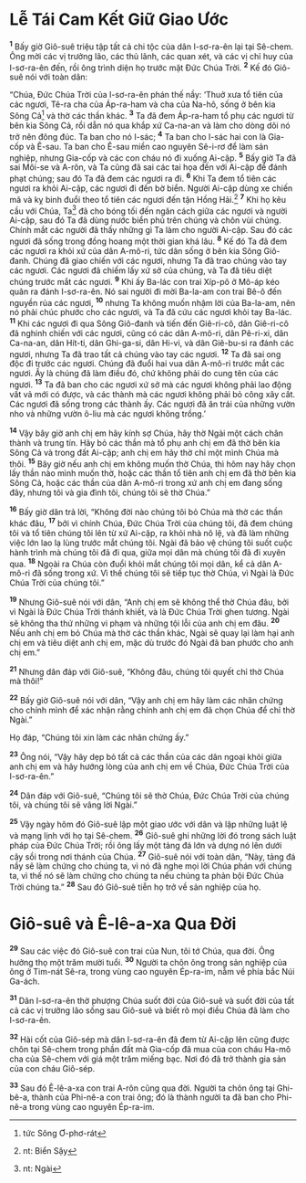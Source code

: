 # Lễ Tái Cam Kết Giữ Giao Ước
<sup><b>1</b></sup> Bấy giờ Giô-suê triệu tập tất cả chi tộc của dân I-sơ-ra-ên lại tại Sê-chem. Ông mời các vị trưởng lão, các thủ lãnh, các quan xét, và các vị chỉ huy của I-sơ-ra-ên đến, rồi ông trình diện họ trước mặt Ðức Chúa Trời. <sup><b>2</b></sup> Kế đó Giô-suê nói với toàn dân:

“Chúa, Ðức Chúa Trời của I-sơ-ra-ên phán thế nầy: ‘Thuở xưa tổ tiên của các ngươi, Tê-ra cha của Áp-ra-ham và cha của Na-hô, sống ở bên kia Sông Cả[^1-ce9ba5ab-053b-4fbd-926f-e482574b8fc3] và thờ các thần khác. <sup><b>3</b></sup> Ta đã đem Áp-ra-ham tổ phụ các ngươi từ bên kia Sông Cả, rồi dẫn nó qua khắp xứ Ca-na-an và làm cho dòng dõi nó trở nên đông đúc. Ta ban cho nó I-sác; <sup><b>4</b></sup> Ta ban cho I-sác hai con là Gia-cốp và Ê-sau. Ta ban cho Ê-sau miền cao nguyên Sê-i-rơ để làm sản nghiệp, nhưng Gia-cốp và các con cháu nó đi xuống Ai-cập. <sup><b>5</b></sup> Bấy giờ Ta đã sai Môi-se và A-rôn, và Ta cũng đã sai các tai họa đến với Ai-cập để đánh phạt chúng; sau đó Ta đã đem các ngươi ra đi. <sup><b>6</b></sup> Khi Ta đem tổ tiên các ngươi ra khỏi Ai-cập, các ngươi đi đến bờ biển. Người Ai-cập dùng xe chiến mã và kỵ binh đuổi theo tổ tiên các ngươi đến tận Hồng Hải.[^2-ce9ba5ab-053b-4fbd-926f-e482574b8fc3] <sup><b>7</b></sup> Khi họ kêu cầu với Chúa, Ta[^3-ce9ba5ab-053b-4fbd-926f-e482574b8fc3] đã cho bóng tối đến ngăn cách giữa các ngươi và người Ai-cập, sau đó Ta đã dùng nước biển phủ trên chúng và chôn vùi chúng. Chính mắt các người đã thấy những gì Ta làm cho người Ai-cập. Sau đó các ngươi đã sống trong đồng hoang một thời gian khá lâu. <sup><b>8</b></sup> Kế đó Ta đã đem các ngươi ra khỏi xứ của dân A-mô-ri, tức dân sống ở bên kia Sông Giô-đanh. Chúng đã giao chiến với các ngươi, nhưng Ta đã trao chúng vào tay các ngươi. Các ngươi đã chiếm lấy xứ sở của chúng, và Ta đã tiêu diệt chúng trước mắt các ngươi. <sup><b>9</b></sup> Khi ấy Ba-lác con trai Xíp-pô ở Mô-áp kéo quân ra đánh I-sơ-ra-ên. Nó sai người đi mời Ba-la-am con trai Bê-ô đến nguyền rủa các ngươi, <sup><b>10</b></sup> nhưng Ta không muốn nhậm lời của Ba-la-am, nên nó phải chúc phước cho các ngươi, và Ta đã cứu các ngươi khỏi tay Ba-lác. <sup><b>11</b></sup> Khi các ngươi đi qua Sông Giô-đanh và tiến đến Giê-ri-cô, dân Giê-ri-cô đã nghinh chiến với các ngươi, cũng có các dân A-mô-ri, dân Pê-ri-xi, dân Ca-na-an, dân Hít-ti, dân Ghi-ga-si, dân Hi-vi, và dân Giê-bu-si ra đánh các ngươi, nhưng Ta đã trao tất cả chúng vào tay các ngươi. <sup><b>12</b></sup> Ta đã sai ong độc đi trước các ngươi. Chúng đã đuổi hai vua dân A-mô-ri trước mắt các ngươi. Ấy là chúng đã làm điều đó, chứ không phải do cung tên của các ngươi. <sup><b>13</b></sup> Ta đã ban cho các ngươi xứ sở mà các ngươi không phải lao động vất vả mới có được, và các thành mà các ngươi không phải bỏ công xây cất. Các ngươi đã sống trong các thành ấy. Các ngươi đã ăn trái của những vườn nho và những vườn ô-liu mà các ngươi không trồng.’

<sup><b>14</b></sup> Vậy bây giờ anh chị em hãy kính sợ Chúa, hãy thờ Ngài một cách chân thành và trung tín. Hãy bỏ các thần mà tổ phụ anh chị em đã thờ bên kia Sông Cả và trong đất Ai-cập; anh chị em hãy thờ chỉ một mình Chúa mà thôi. <sup><b>15</b></sup> Bây giờ nếu anh chị em không muốn thờ Chúa, thì hôm nay hãy chọn lấy thần nào mình muốn thờ, hoặc các thần tổ tiên anh chị em đã thờ bên kia Sông Cả, hoặc các thần của dân A-mô-ri trong xứ anh chị em đang sống đây, nhưng tôi và gia đình tôi, chúng tôi sẽ thờ Chúa.”

<sup><b>16</b></sup> Bấy giờ dân trả lời, “Không đời nào chúng tôi bỏ Chúa mà thờ các thần khác đâu, <sup><b>17</b></sup> bởi vì chính Chúa, Ðức Chúa Trời của chúng tôi, đã đem chúng tôi và tổ tiên chúng tôi lên từ xứ Ai-cập, ra khỏi nhà nô lệ, và đã làm những việc lớn lao lạ lùng trước mắt chúng tôi. Ngài đã bảo vệ chúng tôi suốt cuộc hành trình mà chúng tôi đã đi qua, giữa mọi dân mà chúng tôi đã đi xuyên qua. <sup><b>18</b></sup> Ngoài ra Chúa còn đuổi khỏi mắt chúng tôi mọi dân, kể cả dân A-mô-ri đã sống trong xứ. Vì thế chúng tôi sẽ tiếp tục thờ Chúa, vì Ngài là Ðức Chúa Trời của chúng tôi.”

<sup><b>19</b></sup> Nhưng Giô-suê nói với dân, “Anh chị em sẽ không thể thờ Chúa đâu, bởi vì Ngài là Ðức Chúa Trời thánh khiết, và là Ðức Chúa Trời ghen tương. Ngài sẽ không tha thứ những vi phạm và những tội lỗi của anh chị em đâu. <sup><b>20</b></sup> Nếu anh chị em bỏ Chúa mà thờ các thần khác, Ngài sẽ quay lại làm hại anh chị em và tiêu diệt anh chị em, mặc dù trước đó Ngài đã ban phước cho anh chị em.”

<sup><b>21</b></sup> Nhưng dân đáp với Giô-suê, “Không đâu, chúng tôi quyết chỉ thờ Chúa mà thôi!”

<sup><b>22</b></sup> Bấy giờ Giô-suê nói với dân, “Vậy anh chị em hãy làm các nhân chứng cho chính mình để xác nhận rằng chính anh chị em đã chọn Chúa để chỉ thờ Ngài.”

Họ đáp, “Chúng tôi xin làm các nhân chứng ấy.”

<sup><b>23</b></sup> Ông nói, “Vậy hãy dẹp bỏ tất cả các thần của các dân ngoại khỏi giữa anh chị em và hãy hướng lòng của anh chị em về Chúa, Ðức Chúa Trời của I-sơ-ra-ên.”

<sup><b>24</b></sup> Dân đáp với Giô-suê, “Chúng tôi sẽ thờ Chúa, Ðức Chúa Trời của chúng tôi, và chúng tôi sẽ vâng lời Ngài.”

<sup><b>25</b></sup> Vậy ngày hôm đó Giô-suê lập một giao ước với dân và lập những luật lệ và mạng lịnh với họ tại Sê-chem. <sup><b>26</b></sup> Giô-suê ghi những lời đó trong sách luật pháp của Ðức Chúa Trời; rồi ông lấy một tảng đá lớn và dựng nó lên dưới cây sồi trong nơi thánh của Chúa. <sup><b>27</b></sup> Giô-suê nói với toàn dân, “Này, tảng đá nầy sẽ làm chứng cho chúng ta, vì nó đã nghe mọi lời Chúa phán với chúng ta, vì thế nó sẽ làm chứng cho chúng ta nếu chúng ta phản bội Ðức Chúa Trời chúng ta.” <sup><b>28</b></sup> Sau đó Giô-suê tiễn họ trở về sản nghiệp của họ.

# Giô-suê và Ê-lê-a-xa Qua Ðời
<sup><b>29</b></sup> Sau các việc đó Giô-suê con trai của Nun, tôi tớ Chúa, qua đời. Ông hưởng thọ một trăm mười tuổi. <sup><b>30</b></sup> Người ta chôn ông trong sản nghiệp của ông ở Tim-nát Sê-ra, trong vùng cao nguyên Ép-ra-im, nằm về phía bắc Núi Ga-ách.

<sup><b>31</b></sup> Dân I-sơ-ra-ên thờ phượng Chúa suốt đời của Giô-suê và suốt đời của tất cả các vị trưởng lão sống sau Giô-suê và biết rõ mọi điều Chúa đã làm cho I-sơ-ra-ên.

<sup><b>32</b></sup> Hài cốt của Giô-sép mà dân I-sơ-ra-ên đã đem từ Ai-cập lên cũng được chôn tại Sê-chem trong phần đất mà Gia-cốp đã mua của con cháu Ha-mô cha của Sê-chem với giá một trăm miếng bạc. Nơi đó đã trở thành gia sản của con cháu Giô-sép.

<sup><b>33</b></sup> Sau đó Ê-lê-a-xa con trai A-rôn cũng qua đời. Người ta chôn ông tại Ghi-bê-a, thành của Phi-nê-a con trai ông; đó là thành người ta đã ban cho Phi-nê-a trong vùng cao nguyên Ép-ra-im.

[^1-ce9ba5ab-053b-4fbd-926f-e482574b8fc3]: tức Sông Ơ-phơ-rát
[^2-ce9ba5ab-053b-4fbd-926f-e482574b8fc3]: nt: Biển Sậy
[^3-ce9ba5ab-053b-4fbd-926f-e482574b8fc3]: nt: Ngài